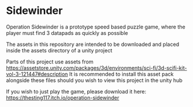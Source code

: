 # Sidewinder
Operation Sidewinder is a prototype speed based puzzle game, where the player must find 3 datapads as quickly as possible

The assets in this repository are intended to be downloaded and placed inside the assets directory of a unity project

Parts of this project use assets from https://assetstore.unity.com/packages/3d/environments/sci-fi/3d-scifi-kit-vol-3-121447#description
It is recommended to install this asset pack alongside these files should you wish to view this project in the unity hub

If you wish to just play the game, please download it here: https://thesting117.itch.io/operation-sidewinder
